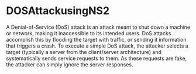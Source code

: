 # DOSAttackusingNS2
A Denial-of-Service (DoS) attack is an attack meant to shut down a machine or network, making it inaccessible to its intended users. DoS attacks accomplish this by flooding the target with traffic, or sending it information that triggers a crash. To execute a simple DoS attack, the attacker selects a target (typically a server from the client/server architecture) and systematically sends service requests to them. As these requests are fake, the attacker can simply ignore the server responses.
